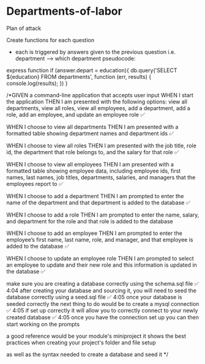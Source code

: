 # Departments-of-labor


Plan of attack

Create functions for each question
 - each is triggered by answers given to the previous question i.e. department --> which department 
pseudocode:

express
function
if (answer.depart = education){
    db.query('SELECT ${education} FROM departments', function (err, results) {
  console.log(results);
})
}

/*GIVEN a command-line application that accepts user input
WHEN I start the application
THEN I am presented with the following options: view all departments, view all roles, view all employees, add a department, add a role, add an employee, and update an employee role ✅

WHEN I choose to view all departments
THEN I am presented with a formatted table showing department names and department ids ✅

WHEN I choose to view all roles
THEN I am presented with the job title, role id, the department that role belongs to, and the salary for that role ✅

WHEN I choose to view all employees
THEN I am presented with a formatted table showing employee data, including employee ids, first names, last names, job titles, departments, salaries, and managers that the employees report to ✅

WHEN I choose to add a department
THEN I am prompted to enter the name of the department and that department is added to the database ✅

WHEN I choose to add a role
THEN I am prompted to enter the name, salary, and department for the role and that role is added to the database

WHEN I choose to add an employee
THEN I am prompted to enter the employee’s first name, last name, role, and manager, and that employee is added to the database ✅

WHEN I choose to update an employee role
THEN I am prompted to select an employee to update and their new role and this information is updated in the database ✅

 make sure you are creating a database correctly using the schema.sql file ✅
4:04
after creating your database and sourcing it, you will need to seed the database correctly using a seed.sql file ✅
4:05
once your database is seeded correctly the next thing to do would be to create a mysql connection ✅
4:05
if set up correctly it will allow you to correctly connect to your newly created database ✅
4:05
once you have the connection set up you can then start working on the prompts

a good reference would be your module's miniproject
it shows the best practices when creating your project's folder and file setup

as well as the syntax needed to create a database and seed it
*/
